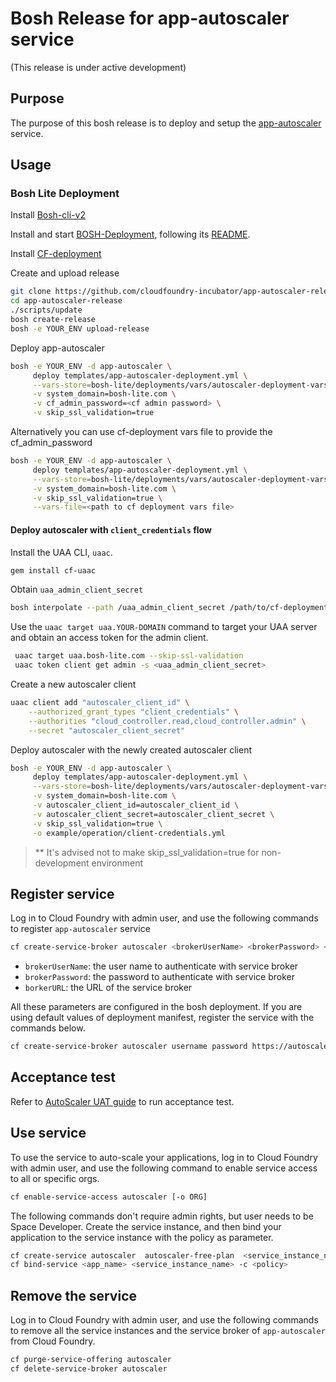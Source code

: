 # Bosh Release for app-autoscaler service

(This release is under active development)

## Purpose

The purpose of this bosh release is to deploy and setup the [app-autoscaler](https://github.com/cloudfoundry-incubator/app-autoscaler) service.

## Usage

### Bosh Lite Deployment

Install [Bosh-cli-v2](https://bosh.io/docs/cli-v2.html#install)

Install and start [BOSH-Deployment](https://github.com/cloudfoundry/bosh-deployment), following its [README](https://github.com/cloudfoundry/bosh-deployment/blob/master/README.md).

Install [CF-deployment](https://github.com/cloudfoundry/cf-deployment/blob/master/cf-deployment.yml)

Create and upload release

```sh
git clone https://github.com/cloudfoundry-incubator/app-autoscaler-release
cd app-autoscaler-release
./scripts/update
bosh create-release
bosh -e YOUR_ENV upload-release
```

Deploy app-autoscaler

```sh
bosh -e YOUR_ENV -d app-autoscaler \
     deploy templates/app-autoscaler-deployment.yml \
     --vars-store=bosh-lite/deployments/vars/autoscaler-deployment-vars.yml \
     -v system_domain=bosh-lite.com \
     -v cf_admin_password=<cf admin password> \
     -v skip_ssl_validation=true
```

Alternatively you can use cf-deployment vars file to provide the cf_admin_password

```sh
bosh -e YOUR_ENV -d app-autoscaler \
     deploy templates/app-autoscaler-deployment.yml \
     --vars-store=bosh-lite/deployments/vars/autoscaler-deployment-vars.yml \
     -v system_domain=bosh-lite.com \
     -v skip_ssl_validation=true \
     --vars-file=<path to cf deployment vars file>
```

#### Deploy autoscaler with `client_credentials` flow

Install the UAA CLI, `uaac`.

```sh
gem install cf-uaac
```

Obtain `uaa_admin_client_secret`

```sh
bosh interpolate --path /uaa_admin_client_secret /path/to/cf-deployment/deployment-vars.yml
```

Use the `uaac target uaa.YOUR-DOMAIN` command to target your UAA server and obtain an access token for the admin client.

```sh
 uaac target uaa.bosh-lite.com --skip-ssl-validation
 uaac token client get admin -s <uaa_admin_client_secret>
 ```

Create a new autoscaler client

```sh
uaac client add "autoscaler_client_id" \
    --authorized_grant_types "client_credentials" \
    --authorities "cloud_controller.read,cloud_controller.admin" \
    --secret "autoscaler_client_secret"
```

Deploy autoscaler with the newly created autoscaler client

```sh
bosh -e YOUR_ENV -d app-autoscaler \
     deploy templates/app-autoscaler-deployment.yml \
     --vars-store=bosh-lite/deployments/vars/autoscaler-deployment-vars.yml \
     -v system_domain=bosh-lite.com \
     -v autoscaler_client_id=autoscaler_client_id \
     -v autoscaler_client_secret=autoscaler_client_secret \
     -v skip_ssl_validation=true \
     -o example/operation/client-credentials.yml
```

>** It's advised not to make skip_ssl_validation=true for non-development environment

## Register service

Log in to Cloud Foundry with admin user, and use the following commands to register `app-autoscaler` service

```sh
cf create-service-broker autoscaler <brokerUserName> <brokerPassword> <brokerURL>
```

* `brokerUserName`: the user name to authenticate with service broker
* `brokerPassword`: the password to authenticate with service broker
* `borkerURL`: the URL of the service broker

All these parameters are configured in the bosh deployment. If you are using default values of deployment manifest, register the service with the commands below.

```sh
cf create-service-broker autoscaler username password https://autoscalerservicebroker.bosh-lite.com
```

## Acceptance test

Refer to [AutoScaler UAT guide](src/acceptance/README.md) to run acceptance test. 

## Use service

To use the service to auto-scale your applications, log in to Cloud Foundry with admin user, and use the following command to enable service access to all or specific orgs.

```sh
cf enable-service-access autoscaler [-o ORG]
```

The following commands don't require admin rights, but user needs to be Space Developer. Create the service instance, and then bind your application to the service instance with the policy as parameter.

```sh
cf create-service autoscaler  autoscaler-free-plan  <service_instance_name>
cf bind-service <app_name> <service_instance_name> -c <policy>
```

## Remove the service

Log in to Cloud Foundry with admin user, and use the following commands to remove all the service instances and the service broker of `app-autoscaler` from Cloud Foundry.

```sh
cf purge-service-offering autoscaler
cf delete-service-broker autoscaler
```
